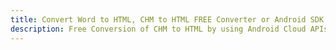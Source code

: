 ---title: Convert Word to HTML, CHM to HTML FREE Converter or Android SDKdescription: Free Conversion of CHM to HTML by using Android Cloud APIs & SDKs. Also Create, Edit & Render Microsoft Word & OpenOffice documents in the Cloud.---
